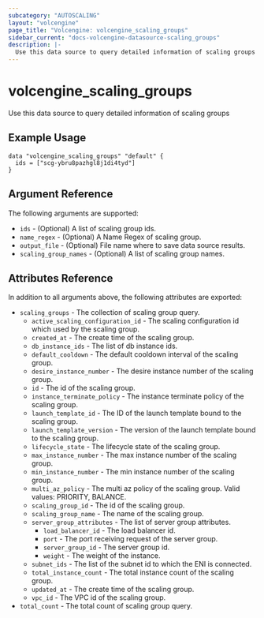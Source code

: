 ```yaml
---
subcategory: "AUTOSCALING"
layout: "volcengine"
page_title: "Volcengine: volcengine_scaling_groups"
sidebar_current: "docs-volcengine-datasource-scaling_groups"
description: |-
  Use this data source to query detailed information of scaling groups
---
```

# volcengine_scaling_groups
Use this data source to query detailed information of scaling groups
## Example Usage
```hcl
data "volcengine_scaling_groups" "default" {
  ids = ["scg-ybru8pazhgl8j1di4tyd"]
}
```
## Argument Reference
The following arguments are supported:
* `ids` - (Optional) A list of scaling group ids.
* `name_regex` - (Optional) A Name Regex of scaling group.
* `output_file` - (Optional) File name where to save data source results.
* `scaling_group_names` - (Optional) A list of scaling group names.

## Attributes Reference
In addition to all arguments above, the following attributes are exported:
* `scaling_groups` - The collection of scaling group query.
    * `active_scaling_configuration_id` - The scaling configuration id which used by the scaling group.
    * `created_at` - The create time of the scaling group.
    * `db_instance_ids` - The list of db instance ids.
    * `default_cooldown` - The default cooldown interval of the scaling group.
    * `desire_instance_number` - The desire instance number of the scaling group.
    * `id` - The id of the scaling group.
    * `instance_terminate_policy` - The instance terminate policy of the scaling group.
    * `launch_template_id` - The ID of the launch template bound to the scaling group.
    * `launch_template_version` - The version of the launch template bound to the scaling group.
    * `lifecycle_state` - The lifecycle state of the scaling group.
    * `max_instance_number` - The max instance number of the scaling group.
    * `min_instance_number` - The min instance number of the scaling group.
    * `multi_az_policy` - The multi az policy of the scaling group. Valid values: PRIORITY, BALANCE.
    * `scaling_group_id` - The id of the scaling group.
    * `scaling_group_name` - The name of the scaling group.
    * `server_group_attributes` - The list of server group attributes.
        * `load_balancer_id` - The load balancer id.
        * `port` - The port receiving request of the server group.
        * `server_group_id` - The server group id.
        * `weight` - The weight of the instance.
    * `subnet_ids` - The list of the subnet id to which the ENI is connected.
    * `total_instance_count` - The total instance count of the scaling group.
    * `updated_at` - The create time of the scaling group.
    * `vpc_id` - The VPC id of the scaling group.
* `total_count` - The total count of scaling group query.


